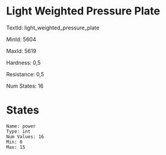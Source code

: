 # Light Weighted Pressure Plate

TextId: light_weighted_pressure_plate

MinId: 5604

MaxId: 5619

Hardness: 0,5

Resistance: 0,5


Num States: 16

# States
```
Name: power
Type: int
Num Values: 16
Min: 0
Max: 15
```